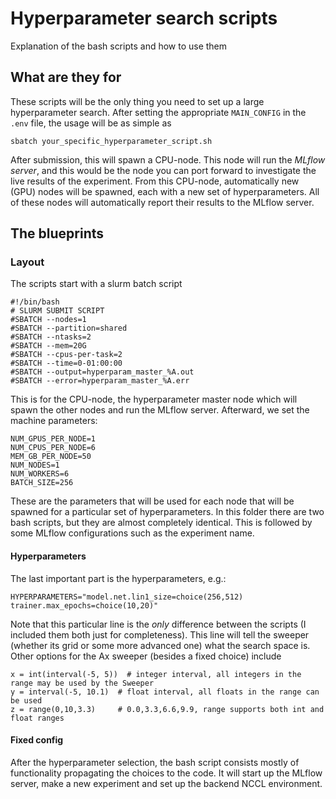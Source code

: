 # Hyperparameter search scripts
Explanation of the bash scripts and how to use them
## What are they for
These scripts will be the only thing you need to set up a large hyperparameter search. After setting the appropriate `MAIN_CONFIG` in the `.env` file, the usage will be as simple as
```
sbatch your_specific_hyperparameter_script.sh
```
After submission, this will spawn a CPU-node. This node will run the _MLflow server_, and this would be the node you can port forward to investigate the live results
of the experiment. From this CPU-node, automatically new (GPU) nodes will be spawned, each with a new set of hyperparameters. All of these nodes will automatically report their 
results to the MLflow server.
  
## The blueprints
### Layout
  The scripts start with a slurm batch script
   ```
   #!/bin/bash
# SLURM SUBMIT SCRIPT
#SBATCH --nodes=1
#SBATCH --partition=shared
#SBATCH --ntasks=2
#SBATCH --mem=20G
#SBATCH --cpus-per-task=2
#SBATCH --time=0-01:00:00
#SBATCH --output=hyperparam_master_%A.out
#SBATCH --error=hyperparam_master_%A.err
```
This is for the CPU-node, the hyperparameter master node which will spawn the other nodes and run the MLflow server.
Afterward, we set the machine parameters:
```
NUM_GPUS_PER_NODE=1
NUM_CPUS_PER_NODE=6
MEM_GB_PER_NODE=50
NUM_NODES=1
NUM_WORKERS=6
BATCH_SIZE=256
```
These are the parameters that will be used for each node that will be spawned for a particular set of hyperparameters.
In this folder there are two bash scripts, but they are almost completely identical. This is followed by some MLflow configurations such as the experiment name.
  #### Hyperparameters
The last important part is the hyperparameters, e.g.:
```
HYPERPARAMETERS="model.net.lin1_size=choice(256,512) trainer.max_epochs=choice(10,20)"
```
Note that this particular line is the _only_ difference between the scripts (I included them both just for completeness). This line will tell the sweeper (whether its grid or
some more advanced one) what the search space is. Other options for the Ax sweeper (besides a fixed choice) include
```
x = int(interval(-5, 5))  # integer interval, all integers in the range may be used by the Sweeper
y = interval(-5, 10.1)  # float interval, all floats in the range can be used
z = range(0,10,3.3)     # 0.0,3.3,6.6,9.9, range supports both int and float ranges
```
#### Fixed config
After the hyperparameter selection, the bash script consists mostly of functionality propagating the choices to the code. It will start up the MLflow server, make a 
new experiment and set up the backend NCCL environment.
